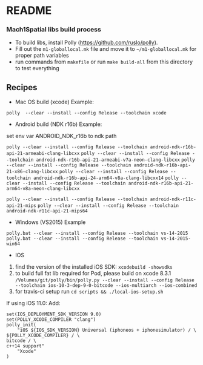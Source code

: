 # README #


### Mach1Spatial libs build process ###

- To build libs, install Polly (https://github.com/ruslo/polly).
- Fill out the `m1-globallocal.mk` file and move it to `~/m1-globallocal.mk` for proper path variables
- run commands from `makefile` or run `make build-all` from this directory to test everything 

## Recipes ##

* Mac OS build (xcode) Example:

`polly  --clear --install --config Release --toolchain xcode`

* Android build (NDK r16b) Example:

set env var ANDROID_NDK_r16b to ndk path

`polly --clear --install --config Release --toolchain android-ndk-r16b-api-21-armeabi-clang-libcxx`
`polly --clear --install --config Release --toolchain android-ndk-r16b-api-21-armeabi-v7a-neon-clang-libcxx`
`polly --clear --install --config Release --toolchain android-ndk-r16b-api-21-x86-clang-libcxx`
`polly --clear --install --config Release --toolchain android-ndk-r16b-api-24-arm64-v8a-clang-libcxx14`
`polly --clear --install --config Release --toolchain android-ndk-r16b-api-21-arm64-v8a-neon-clang-libcxx`

`polly --clear --install --config Release --toolchain android-ndk-r11c-api-21-mips`
`polly --clear --install --config Release --toolchain android-ndk-r11c-api-21-mips64`

* Windows (VS2015) Example

`polly.bat --clear --install --config Release --toolchain vs-14-2015`
`polly.bat --clear --install --config Release --toolchain vs-14-2015-win64`

* IOS

1. find the version of the installed iOS SDK:
`xcodebuild -showsdks`
2. to build full fat lib required for Pod, please build on xcode 8.3.1
`/Volumes/git/polly/bin/polly.py --clear --install --config Release --toolchain ios-10-3-dep-9-0-bitcode --ios-multiarch --ios-combined`
3. for travis-ci setup run `cd scripts && ./local-ios-setup.sh`

If using iOS 11.0:
Add:
```set(IOS_SDK_VERSION 11.0)
set(IOS_DEPLOYMENT_SDK_VERSION 9.0)
set(POLLY_XCODE_COMPILER "clang")
polly_init(
    "iOS ${IOS_SDK_VERSION} Universal (iphoneos + iphonesimulator) / \
${POLLY_XCODE_COMPILER} / \
bitcode / \
c++14 support"
    "Xcode"
)
